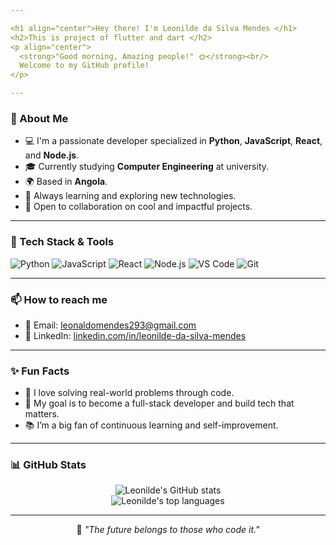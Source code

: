 ```yaml
---

<h1 align="center">Hey there! I'm Leonilde da Silva Mendes </h1>
<h2>This is project of flutter and dart </h2>
<p align="center">
  <strong>"Good morning, Amazing people!" 🌞</strong><br/>
  Welcome to my GitHub profile!
</p>

---
```


### 🧠 About Me

* 💻 I'm a passionate developer specialized in **Python**, **JavaScript**, **React**, and **Node.js**.
* 🎓 Currently studying **Computer Engineering** at university.
* 🌍 Based in **Angola**.
* 🌱 Always learning and exploring new technologies.
* 🤝 Open to collaboration on cool and impactful projects.

---

### 🚀 Tech Stack & Tools

![Python](https://img.shields.io/badge/-Python-3776AB?style=for-the-badge\&logo=python\&logoColor=white)
![JavaScript](https://img.shields.io/badge/-JavaScript-F7DF1E?style=for-the-badge\&logo=javascript\&logoColor=black)
![React](https://img.shields.io/badge/-React-61DAFB?style=for-the-badge\&logo=react\&logoColor=black)
![Node.js](https://img.shields.io/badge/-Node.js-339933?style=for-the-badge\&logo=node.js\&logoColor=white)
![VS Code](https://img.shields.io/badge/-VSCode-007ACC?style=for-the-badge\&logo=visual-studio-code\&logoColor=white)
![Git](https://img.shields.io/badge/-Git-F05032?style=for-the-badge\&logo=git\&logoColor=white)

---

### 📫 How to reach me

* 📧 Email: [leonaldomendes293@gmail.com](mailto:leonaldomendes293@gmail.com)
* 💼 LinkedIn: [linkedin.com/in/leonilde-da-silva-mendes](https://www.linkedin.com/in/leonilde-da-silva-mendes)

---

### ✨ Fun Facts

* 🧩 I love solving real-world problems through code.
* 🎯 My goal is to become a full-stack developer and build tech that matters.
* 📚 I’m a big fan of continuous learning and self-improvement.

---

### 📊 GitHub Stats

<p align="center">
  <img src="https://github-readme-stats.vercel.app/api?username=leonildemendes&show_icons=true&theme=tokyonight" alt="Leonilde's GitHub stats" />
  <br/>
  <img src="https://github-readme-stats.vercel.app/api/top-langs/?username=leonildemendes&layout=compact&theme=tokyonight" alt="Leonilde's top languages" />
</p>

---

<p align="center">
  💬 <i>"The future belongs to those who code it."</i>
</p>
